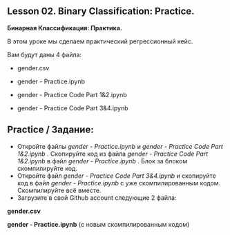 ## Lesson 02. Binary Classification: Practice.
**Бинарная Классификация: Практика.** 

В этом уроке мы сделаем практический регрессионный кейс.

Вам будут даны 4 файла:

* gender.csv

* gender - Practice.ipynb

* gender - Practice Code Part 1&2.ipynb

* gender - Practice Code Part 3&4.ipynb


## Practice / Задание:

* Откройте файлы _gender - Practice.ipynb_ и _gender - Practice Code Part 1&2.ipynb_ . Скопируйте код из файла _gender - Practice Code Part 1&2.ipynb_ в файл _gender - Practice.ipynb_ . Блок за блоком скомпилируйте код.
* Откройте файл _gender - Practice Code Part 3&4.ipynb_ и скопируйте код  в файл _gender - Practice.ipynb_ с уже скомпилированным кодом. Скомпилируйте всё вместе.
* Загрузите в свой Github account следующие 2 файла:

 **gender.csv**
 
 **gender - Practice.ipynb** (с новым скомпилированным кодом)  


